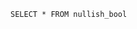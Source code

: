 <script>
	$: if (nully.loaded) {
		console.log([...nully])
		if (nully[0].from_canada !== true) throw new Error('from_canada should be true');
		if (nully[1].from_canada !== true) throw new Error('from_canada should be true');
		if (nully[2].from_canada !== false) throw new Error('from_canada should be false');
	}
</script>

```nully
SELECT * FROM nullish_bool
```

<DataTable data={nully} />
